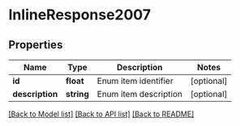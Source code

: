# InlineResponse2007

## Properties
Name | Type | Description | Notes
------------ | ------------- | ------------- | -------------
**id** | **float** | Enum item identifier | [optional] 
**description** | **string** | Enum item description | [optional] 

[[Back to Model list]](../../README.md#documentation-for-models) [[Back to API list]](../../README.md#documentation-for-api-endpoints) [[Back to README]](../../README.md)

